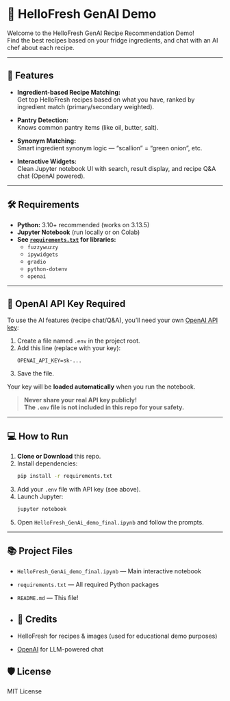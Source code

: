 # 🥕 HelloFresh GenAI Demo

Welcome to the HelloFresh GenAI Recipe Recommendation Demo!  
Find the best recipes based on your fridge ingredients, and chat with an AI chef about each recipe.

---

## 🚀 Features

- **Ingredient-based Recipe Matching:**  
  Get top HelloFresh recipes based on what you have, ranked by ingredient match (primary/secondary weighted).

- **Pantry Detection:**  
  Knows common pantry items (like oil, butter, salt).

- **Synonym Matching:**  
  Smart ingredient synonym logic — “scallion” = “green onion”, etc.

- **Interactive Widgets:**  
  Clean Jupyter notebook UI with search, result display, and recipe Q&A chat (OpenAI powered).

---

## 🛠️ Requirements

- **Python:** 3.10+ recommended (works on 3.13.5)
- **Jupyter Notebook** (run locally or on Colab)
- **See [`requirements.txt`](./requirements.txt) for libraries:**
  - `fuzzywuzzy`
  - `ipywidgets`
  - `gradio`
  - `python-dotenv`
  - `openai`

---

## 🔑 OpenAI API Key Required

To use the AI features (recipe chat/Q&A), you’ll need your own [OpenAI API key](https://platform.openai.com/account/api-keys):

1. Create a file named `.env` in the project root.
2. Add this line (replace with your key):
    ```
    OPENAI_API_KEY=sk-...
    ```
3. Save the file.

Your key will be **loaded automatically** when you run the notebook.

> **Never share your real API key publicly!  
> The `.env` file is not included in this repo for your safety.**

---

## 💻 How to Run

1. **Clone or Download** this repo.
2. Install dependencies:
    ```sh
    pip install -r requirements.txt
    ```
3. Add your `.env` file with API key (see above).
4. Launch Jupyter:
    ```sh
    jupyter notebook
    ```
5. Open `HelloFresh_GenAi_demo_final.ipynb` and follow the prompts.

---

## 📚 Project Files

- `HelloFresh_GenAi_demo_final.ipynb` — Main interactive notebook
- `requirements.txt` — All required Python packages
- `README.md` — This file!

- ## 🙏 Credits

- HelloFresh for recipes & images (used for educational demo purposes)
- [OpenAI](https://platform.openai.com/) for LLM-powered chat

## 🛡️ License

MIT License 
